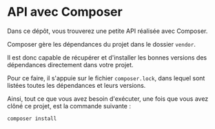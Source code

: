 # API avec Composer

Dans ce dépôt, vous trouverez une petite API réalisée avec Composer.

Composer gère les dépendances du projet dans le dossier `vendor`.

Il est donc capable de récupérer et d'installer les bonnes versions des dépendances directement dans votre projet.

Pour ce faire, il s'appuie sur le fichier `composer.lock`, dans lequel sont listées toutes les dépendances et leurs versions.

Ainsi, tout ce que vous avez besoin d'exécuter, une fois que vous avez clôné ce projet, est la commande suivante :

```bash
composer install
```
